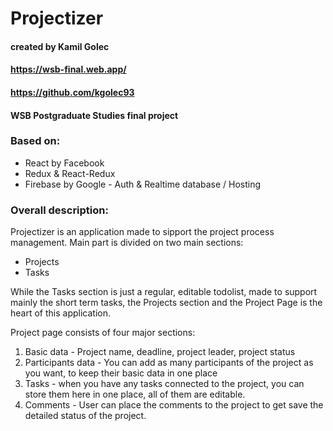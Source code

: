 # Projectizer
#### created by Kamil Golec
#### https://wsb-final.web.app/
#### https://github.com/kgolec93
#### WSB Postgraduate Studies final project

### Based on:
* React by Facebook
* Redux & React-Redux
* Firebase by Google - Auth & Realtime database / Hosting

### Overall description:
Projectizer is an application made to sipport the project process management. Main part is divided on two main sections:
* Projects
* Tasks

While the Tasks section is just a regular, editable todolist, made to support mainly the short term tasks, the Projects section and the Project Page is the heart of this application.

Project page consists of four major sections:
1. Basic data - Project name, deadline, project leader, project status
2. Participants data - You can add as many participants of the project as you want, to keep their basic data in one place
3. Tasks - when you have any tasks connected to the project, you can store them here in one place, all of them are editable.
4. Comments - User can place the comments to the project to get save the detailed status of the project.




